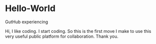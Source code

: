 # Hello-World
GutHub experiencing

Hi,
I like coding. I start coding. So this is the first move I make to use this very useful public platform for collaboration.
Thank you.




	

